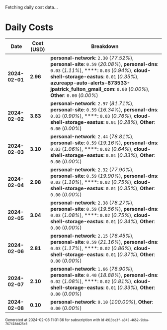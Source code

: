 Fetching daily cost data...
# Daily Costs

| Date | Cost (USD) | Breakdown |
|------|----------------|-----------|
| **2024-02-01** | **2.96** | **personal-network**: `2.30` (_77.52%_), **personal-site**: `0.59` (_20.08%_), **personal-dns**: `0.03` (_1.11%_), ****: `0.03` (_0.94%_), **cloud-shell-storage-eastus**: `0.01` (_0.35%_), **azureapp-auto-alerts-873533-jpatrick_fulton_gmail_com**: `0.00` (_0.00%_), **Other**: `0.00` (_0.00%_) |
| **2024-02-02** | **3.63** | **personal-network**: `2.97` (_81.71%_), **personal-site**: `0.59` (_16.34%_), **personal-dns**: `0.03` (_0.90%_), ****: `0.03` (_0.76%_), **cloud-shell-storage-eastus**: `0.01` (_0.28%_), **Other**: `0.00` (_0.00%_) |
| **2024-02-03** | **3.10** | **personal-network**: `2.44` (_78.81%_), **personal-site**: `0.59` (_19.16%_), **personal-dns**: `0.03` (_1.06%_), ****: `0.02` (_0.64%_), **cloud-shell-storage-eastus**: `0.01` (_0.33%_), **Other**: `0.00` (_0.00%_) |
| **2024-02-04** | **2.98** | **personal-network**: `2.32` (_77.90%_), **personal-site**: `0.59` (_19.90%_), **personal-dns**: `0.03` (_1.10%_), ****: `0.02` (_0.75%_), **cloud-shell-storage-eastus**: `0.01` (_0.35%_), **Other**: `0.00` (_0.00%_) |
| **2024-02-05** | **3.04** | **personal-network**: `2.38` (_78.27%_), **personal-site**: `0.59` (_19.56%_), **personal-dns**: `0.03` (_1.08%_), ****: `0.02` (_0.75%_), **cloud-shell-storage-eastus**: `0.01` (_0.34%_), **Other**: `0.00` (_0.00%_) |
| **2024-02-06** | **2.81** | **personal-network**: `2.15` (_76.45%_), **personal-site**: `0.59` (_21.16%_), **personal-dns**: `0.03` (_1.17%_), ****: `0.02` (_0.86%_), **cloud-shell-storage-eastus**: `0.01` (_0.37%_), **Other**: `0.00` (_0.00%_) |
| **2024-02-07** | **2.10** | **personal-network**: `1.66` (_78.90%_), **personal-site**: `0.40` (_18.88%_), **personal-dns**: `0.02` (_1.08%_), ****: `0.02` (_0.81%_), **cloud-shell-storage-eastus**: `0.01` (_0.33%_), **Other**: `0.00` (_0.00%_) |
| **2024-02-08** | **0.10** | **personal-network**: `0.10` (_100.00%_), **Other**: `0.00` (_0.00%_) |


<sup>Generated at 2024-02-08 11:31:36 for subscription with id `4913be3f-a345-4652-9bba-767418dd25e3`</sup>
